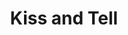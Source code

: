 ---
title: Kiss and Tell
year: 1944
opening_date: 1944-10-20
closing_date: 1944-10-27
layout: productions
featured_image: 
image_caption:
image_credit:
playbill: 
category: 
Theatre: Theatre Jacksonville
Venue: Little Theatre
cast:
  Bill Franklin: Mark Bartlett
  Corliss Archer: Boots Royall
  Dexter Franklin: Edward Glenn
  Dorothy Pringle: Eusebia Logue
  Harry Archer: Arthur Gutman
  Janet Archer: Molly Carewe
  Louise: Rose Marie Schosser
  Lt. Lenny Archer: Brad Crandall, Jr.
  Mary Franklin: Louise Tennant, Sr.
  Mildred Pringle: Patricia Sheldon
  Moronica: Pud
  Mr. Willard: Harold R. Johnson
  Private Earhart: Robert Dreher
  Raymond Pringle: Perry Odom
  Robert Pringle: Lloyd T. Boortz
  Uncle George: William Schosser
crew:
  Box Office:
    - A.V. Lopez
    - Raymond C. Winstead
    - Brilla Snead
    - Elizabeth Hulett
  Crew:
    - Ann Knight
    - Elmo Lehman
    - Ensign Bruce Nyland
    - Irma Jean Manning
    - John Diamond
    - Louise Tennent
    - Molly Austin
    - Mr. T.H. Tennent
  Crew Manager: Don Sheldon
  Director: Marcella Cisney
  Make-up: Irma Stockwell
  Music: Irma Jean Manning
  Posters: Patty Poock
  Program Advertising: William Schosser
  Properties:
    - Lois Davidson
    - Soula Smith
  Stage Manager: Eusebia Logue
  Staging Chairman: George Henning
  Technical Director: Henry Kurth
  Wardrobe:
    - Dorothy Duggan
    - Louise Tennant
orchestra:
external_links:
---